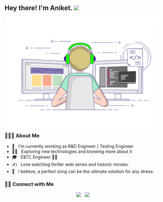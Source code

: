
        
<h2> Hey there! I'm Aniket. <img src="https://media.giphy.com/media/hvRJCLFzcasrR4ia7z/giphy.gif" width="35"></h1>
<img align="right" alt="GIF" src="https://raw.githubusercontent.com/devSouvik/devSouvik/master/gif3.gif" width="500"/>

<h3> 👨🏻‍💻 About Me </h3>

- 💼 &nbsp; I’m currently working as R&D Engineer | Testing Engineer
- 👨‍💻 &nbsp; Exploring new technologies and knowing more about it 
- 🎓 &nbsp; E&TC Engineer 👨‍🎓
- ✍️ &nbsp; Love watching thriller web series and historic movies.
- 🎼 &nbsp; I believe, a perfect song can be the ultimate solution for any stress. 


<h3> 🤝🏻 Connect with Me </h3>

<p align="center"


&nbsp; <a href="https://www.linkedin.com/in/aniket-avati-5607821a5/" target="_blank" rel="noopener noreferrer"><img src="https://img.icons8.com/plasticine/100/000000/linkedin.png" width="50" /></a>
&nbsp; <a href="mailto:aniket.avati1@gmail.com" target="_blank" rel="noopener noreferrer"><img src="https://img.icons8.com/plasticine/100/000000/gmail.png"  width="50" /></a>
</p>
